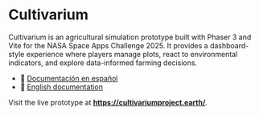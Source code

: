 # Cultivarium

Cultivarium is an agricultural simulation prototype built with Phaser 3 and Vite for the NASA Space Apps Challenge 2025. It provides a dashboard-style experience where players manage plots, react to environmental indicators, and explore data-informed farming decisions.

- 📄 [Documentación en español](README.es.md)
- 📄 [English documentation](README.en.md)

Visit the live prototype at **https://cultivariumproject.earth/**.
